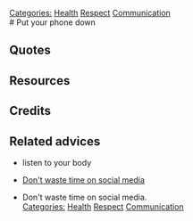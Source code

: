 [Categories:](../Categories/index.md) [Health](../Categories/Health.md) [Respect](../Categories/Respect.md) [Communication](../Categories/Communication.md)<br># Put your phone down



## Quotes

## Resources

## Credits

## Related advices

- listen to your body
- [Don't waste time on social media](../Don't%20waste%20time%20on%20Social%20Media)
  
- Don't waste time on social media. 
<br>[Categories:](../Categories/index.md) [Health](../Categories/Health.md) [Respect](../Categories/Respect.md) [Communication](../Categories/Communication.md)